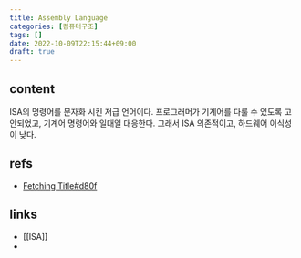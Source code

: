 ```yaml
---
title: Assembly Language
categories: [컴퓨터구조]
tags: []
date: 2022-10-09T22:15:44+09:00
draft: true
---
```


## content
ISA의 명령어를 문자화 시킨 저급 언어이다.  프로그래머가 기계어를 다룰 수 있도록 고안되었고, 기계어 명령어와 일대일 대응한다. 그래서 ISA 의존적이고, 하드웨어 이식성이 낮다.


## refs
- [Fetching Title#d80f](https://it-eldorado.tistory.com/23)


## links
- [[ISA]]
- 
